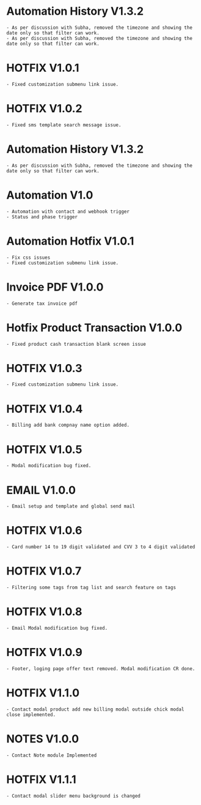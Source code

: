 # Automation History V1.3.2
    - As per discussion with Subha, removed the timezone and showing the date only so that filter can work.
    - As per discussion with Subha, removed the timezone and showing the date only so that filter can work.
# HOTFIX V1.0.1
    - Fixed customization submenu link issue.

# HOTFIX V1.0.2
    - Fixed sms template search message issue.
# Automation History V1.3.2
    - As per discussion with Subha, removed the timezone and showing the date only so that filter can work.
# Automation V1.0
    - Automation with contact and webhook trigger
    - Status and phase trigger
# Automation Hotfix V1.0.1
    - Fix css issues
    - Fixed customization submenu link issue.
# Invoice PDF V1.0.0
    - Generate tax invoice pdf
# Hotfix Product Transaction V1.0.0
    - Fixed product cash transaction blank screen issue
# HOTFIX V1.0.3
    - Fixed customization submenu link issue.
# HOTFIX V1.0.4
    - Billing add bank compnay name option added.
# HOTFIX V1.0.5
    - Modal modification bug fixed.
# EMAIL V1.0.0
    - Email setup and template and global send mail
# HOTFIX V1.0.6
    - Card number 14 to 19 digit validated and CVV 3 to 4 digit validated
# HOTFIX V1.0.7
    - Filtering some tags from tag list and search feature on tags
# HOTFIX V1.0.8
    - Email Modal modification bug fixed.
# HOTFIX V1.0.9
    - Footer, loging page offer text removed. Modal modification CR done.
# HOTFIX V1.1.0
    - Contact modal product add new billing modal outside chick modal close implemented.
# NOTES V1.0.0
    - Contact Note module Implemented
    
# HOTFIX V1.1.1
    - Contact modal slider menu background is changed

    
